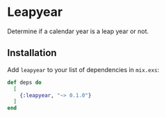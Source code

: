 # Leapyear

Determine if a calendar year is a leap year or not.

## Installation

Add `leapyear` to your list of dependencies in `mix.exs`:

```elixir
def deps do
  [
    {:leapyear, "~> 0.1.0"}
  ]
end
```
